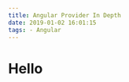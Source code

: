 ```yaml
---
title: Angular Provider In Depth
date: 2019-01-02 16:01:15
tags: - Angular
---
```


<h1>Hello </h1>
